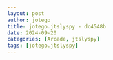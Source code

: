 ```yaml
---
layout: post
author: jotego
title: jotego.jtslyspy - dc4548b
date: 2024-09-20
categories: [Arcade, jtslyspy]
tags: [jotego.jtslyspy]
---
```


